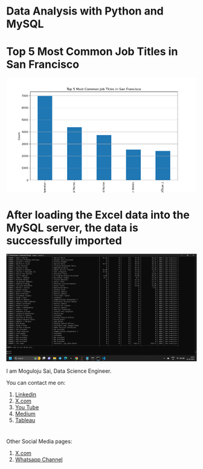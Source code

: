 # Data Analysis with Python and MySQL

# Top 5 Most Common Job Titles in San Francisco

![image alt](https://github.com/Saimoguloju/Data-Analysis-with-Python-and-MySQL/blob/master/Data%20Analysis%20wirh%20Python/Top%205%20Most%20Common%20Job%20Titles%20in%20San%20Francisco.png)

# After loading the Excel data into the MySQL server, the data is successfully imported

![image alt](https://github.com/Saimoguloju/Data-Analysis-with-Python-and-MySQL/blob/master/Data%20Analysis%20with%20MySQL/Screenshot%201.png)

I am Moguloju Sai, Data Science Engineer.

You can contact me on:
1. [Linkedin](https://www.linkedin.com/in/moguloju-sai-2b060b228)
2. [X.com](https://twitter.com/MogulojuSai2)
3. [You Tube](https://www.youtube.com/@Moguloju_Sai)
4. [Medium](https://medium.com/@saimoguloju2)
5. [Tableau](https://public.tableau.com/app/profile/moguloju.sai)

#

Other Social Media pages:
1. [X.com](https://twitter.com/SmartMachines1?t=mZg1j9Z_V8WWzvlkl4027Q&s=09)
2. [Whatsapp Channel](https://www.whatsapp.com/channel/0029Va9NAvs1SWstruaF3x41)
